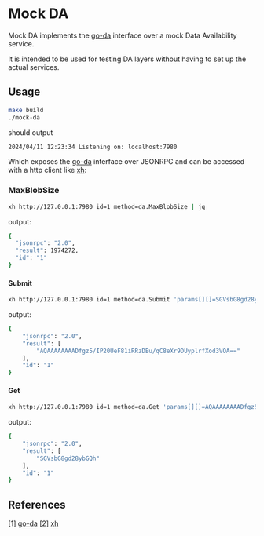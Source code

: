 # Mock DA

Mock DA implements the [go-da][go-da] interface over a mock Data Availability service.

It is intended to be used for testing DA layers without having to set up the actual services.

## Usage

```sh
make build
./mock-da
```

should output

```sh
2024/04/11 12:23:34 Listening on: localhost:7980
```

Which exposes the [go-da] interface over JSONRPC and can be accessed with a http client like [xh][xh]:

### MaxBlobSize

```sh
xh http://127.0.0.1:7980 id=1 method=da.MaxBlobSize | jq
```

output:

```sh
{
  "jsonrpc": "2.0",
  "result": 1974272,
  "id": "1"
}
```

#### Submit

```sh
xh http://127.0.0.1:7980 id=1 method=da.Submit 'params[][]=SGVsbG8gd28ybGQh' 'params[]:=-2'  'params[]=AAAAAAAAAAAAAAAAAAAAAAAAAAECAwQFBgcICRA=' | jq
```

output:

```sh
{
    "jsonrpc": "2.0",
    "result": [
        "AQAAAAAAAADfgz5/IP20UeF81iRRzDBu/qC8eXr9DUyplrfXod3VOA=="
    ],
    "id": "1"
}
```

#### Get

```sh
xh http://127.0.0.1:7980 id=1 method=da.Get 'params[][]=AQAAAAAAAADfgz5/IP20UeF81iRRzDBu/qC8eXr9DUyplrfXod3VOA==' 'params[]=AAAAAAAAAAAAAAAAAAAAAAAAAAECAwQFBgcICRA='
```

output:

```sh
{
    "jsonrpc": "2.0",
    "result": [
        "SGVsbG8gd28ybGQh"
    ],
    "id": "1"
}
```

## References

[1] [go-da][go-da]
[2] [xh][xh]

[go-da]: https://github.com/rollkit/go-da
[xh]: https://github.com/ducaale/xh
